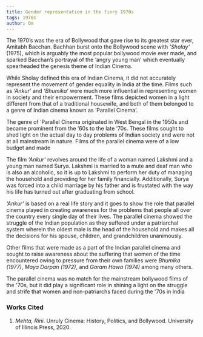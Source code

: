 ```yaml
---
title: Gender representation in the fiery 1970s 
tags: 1970s
author: Om
---
```


The 1970’s was the era of Bollywood that gave rise to its greatest star ever, Amitabh Bacchan. Bachhan burst onto the Bollywood scene with *'Sholay'* (1975), which is arguably the most popular bollywood movie ever made, and sparked Bacchan’s portrayal of the ‘angry young man’ which eventually spearheaded the genesis theme of Indian Cinema.
  
While Sholay defined this era of Indian Cinema, it did not accurately represent the movement of gender equality in India at the time. Films such as *‘Ankur’* and *‘Bhumika’* were much more influential in representing women in society and their empowerment. These films depicted women in a light different from that of a traditional housewife, and both of them belonged to a genre of Indian cinema known as ‘Parallel Cinema’.
  
The genre of ‘Parallel Cinema originated in West Bengal in the 1950s and became prominent from the ‘60s to the late ‘70s. These films sought to shed light on the actual day to day problems of Indian society and were not at all mainstream in nature. Films of the parallel cinema were of a low budget and made
  
The film *‘Ankur’* revolves around the life of a woman named Lakshmi and a young man named Surya. Lakshmi is married to a mute and deaf man who is also an alcoholic, so it is up to Lakshmi to perform her duty of managing the household and providing for her family financially. Additionally, Surya was forced into a child marriage by his father and is frustated with the way his life has turned out after graduating from school.

*‘Ankur’* is based on a real life story and it goes to show the role that parallel cinema played in creating awareness for the problems that people all over the country every single day of their lives. The parallel cinema showed the struggle of the Indian population as they suffered under a patriarchal system wherein the oldest male is the head of the household and makes all the decisions for his spouse, children, and grandchildren unanimously.

Other films that were made as a part of the Indian parallel cinema and sought to raise awareness about the suffering that women of the time encountered owing to pressure from their own families were *Bhumika (1977)*, *Maya Darpan (1972)*, and *Garam Hawa (1974)* among many others.

The parallel cinema was no match for the mainstream bollywood films of the '70s, but it did play a significant role in shining a light on the struggle and strife that women and non-patriarchs faced during the '70s in India

### Works Cited

1. *Mehta, Rini*. Unruly Cinema: History, Politics, and Bollywood. University of Illinois Press, 2020.

<!--more-->
